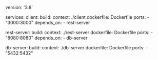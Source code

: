 version: '3.8'

services:
  client:
    build:
      context: ./client
      dockerfile: Dockerfile
    ports:
      - "3000:3000"
    depends_on:
      - rest-server

  rest-server:
    build:
      context: ./rest-server
      dockerfile: Dockerfile
    ports:
      - "8080:8080"
    depends_on:
      - db-server

  db-server:
    build:
      context: ./db-server
      dockerfile: Dockerfile
    ports:
      - "5432:5432"